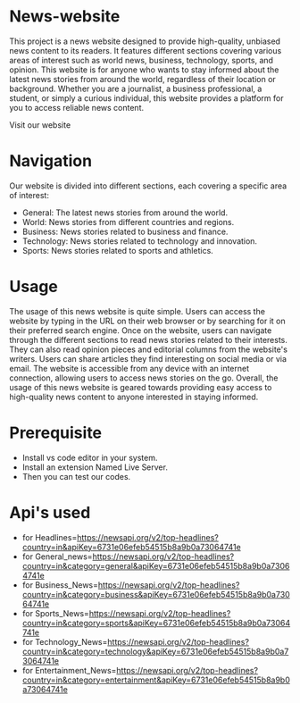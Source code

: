 # News-website
This project is a news website designed to provide high-quality, unbiased news content to its readers. It features different sections covering various areas of interest such as world news, business, technology, sports, and opinion. This website is for anyone who wants to stay informed about the latest news stories from around the world, regardless of their location or background. Whether you are a journalist, a business professional, a student, or simply a curious individual, this website provides a platform for you to access reliable news content.

Visit our website


# Navigation

Our website is divided into different sections, each covering a specific area of interest:

* General: The latest news stories from around the world.
* World: News stories from different countries and regions.
* Business: News stories related to business and finance.
* Technology: News stories related to technology and innovation.
* Sports: News stories related to sports and athletics.
# Usage
The usage of this news website is quite simple. Users can access the website by typing in the URL on their web browser or by searching for it on their preferred search engine. Once on the website, users can navigate through the different sections to read news stories related to their interests. They can also read opinion pieces and editorial columns from the website's writers. Users can share articles they find interesting on social media or via email. The website is accessible from any device with an internet connection, allowing users to access news stories on the go. Overall, the usage of this news website is geared towards providing easy access to high-quality news content to anyone interested in staying informed.

# Prerequisite
* Install vs code editor in your system.
* Install an extension Named Live Server.
* Then you can test our codes.

# Api's used
*  for Headlines=https://newsapi.org/v2/top-headlines?country=in&apiKey=6731e06efeb54515b8a9b0a73064741e
*  for General_news=https://newsapi.org/v2/top-headlines?country=in&category=general&apiKey=6731e06efeb54515b8a9b0a73064741e
*  for Business_News=https://newsapi.org/v2/top-headlines?country=in&category=business&apiKey=6731e06efeb54515b8a9b0a73064741e
*  for Sports_News=https://newsapi.org/v2/top-headlines?country=in&category=sports&apiKey=6731e06efeb54515b8a9b0a73064741e
*  for Technology_News=https://newsapi.org/v2/top-headlines?country=in&category=technology&apiKey=6731e06efeb54515b8a9b0a73064741e
*  for Entertainment_News=https://newsapi.org/v2/top-headlines?country=in&category=entertainment&apiKey=6731e06efeb54515b8a9b0a73064741e
